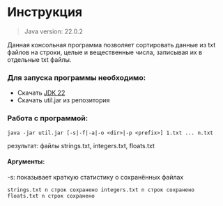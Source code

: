 # Инструкция
> Java version: 22.0.2

Данная консольная программа позволяет сортировать данные из txt файлов на строки, целые и вещественные числа, записывая их в отдельные txt файлы.

### Для запуска программы необходимо:
- Скачать [JDK 22](https://www.oracle.com/cis/java/technologies/downloads/)
- Скачать util.jar из репозитория

### Работа с программой:
`java -jar util.jar [-s|-f|-a|-o <dir>|-p <prefix>] 1.txt ... n.txt`

результат: файлы strings.txt, integers.txt, floats.txt

#### Аргументы:
-s: показывает краткую статистику о сохранённых файлах

`strings.txt n строк сохранено
 integers.txt n строк сохранено
 floats.txt n строк сохранено`
